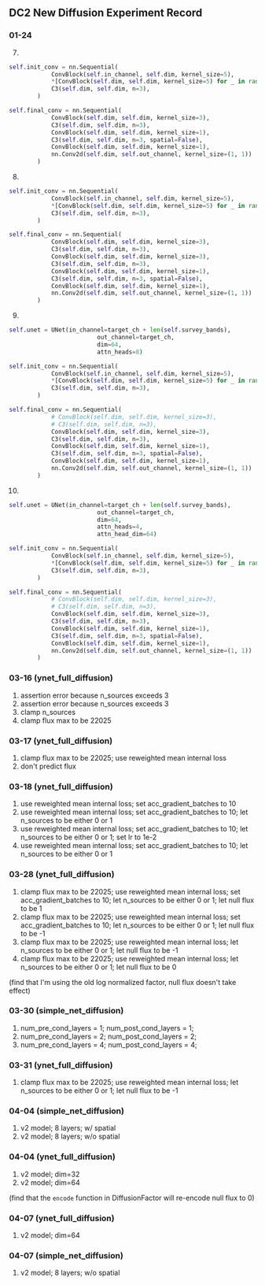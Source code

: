 ## DC2 New Diffusion Experiment Record

### 01-24

7. 

```python
self.init_conv = nn.Sequential(
            ConvBlock(self.in_channel, self.dim, kernel_size=5),
            *[ConvBlock(self.dim, self.dim, kernel_size=5) for _ in range(2)],
            C3(self.dim, self.dim, n=3),
        )

self.final_conv = nn.Sequential(
            ConvBlock(self.dim, self.dim, kernel_size=3),
            C3(self.dim, self.dim, n=3),
            ConvBlock(self.dim, self.dim, kernel_size=1),
            C3(self.dim, self.dim, n=3, spatial=False),
            ConvBlock(self.dim, self.dim, kernel_size=1),
            nn.Conv2d(self.dim, self.out_channel, kernel_size=(1, 1))
        )
```

8. 

```python
self.init_conv = nn.Sequential(
            ConvBlock(self.in_channel, self.dim, kernel_size=5),
            *[ConvBlock(self.dim, self.dim, kernel_size=5) for _ in range(3)],
            C3(self.dim, self.dim, n=3),
        )

self.final_conv = nn.Sequential(
            ConvBlock(self.dim, self.dim, kernel_size=3),
            C3(self.dim, self.dim, n=3),
            ConvBlock(self.dim, self.dim, kernel_size=3),
            C3(self.dim, self.dim, n=3),
            ConvBlock(self.dim, self.dim, kernel_size=1),
            C3(self.dim, self.dim, n=3, spatial=False),
            ConvBlock(self.dim, self.dim, kernel_size=1),
            nn.Conv2d(self.dim, self.out_channel, kernel_size=(1, 1))
        )
```

9. 

```python
self.unet = UNet(in_channel=target_ch + len(self.survey_bands),
                         out_channel=target_ch,
                         dim=64,
                         attn_heads=8)

self.init_conv = nn.Sequential(
            ConvBlock(self.in_channel, self.dim, kernel_size=5),
            *[ConvBlock(self.dim, self.dim, kernel_size=5) for _ in range(3)],
            C3(self.dim, self.dim, n=3),
        )

self.final_conv = nn.Sequential(
            # ConvBlock(self.dim, self.dim, kernel_size=3),
            # C3(self.dim, self.dim, n=3),
            ConvBlock(self.dim, self.dim, kernel_size=3),
            C3(self.dim, self.dim, n=3),
            ConvBlock(self.dim, self.dim, kernel_size=1),
            C3(self.dim, self.dim, n=3, spatial=False),
            ConvBlock(self.dim, self.dim, kernel_size=1),
            nn.Conv2d(self.dim, self.out_channel, kernel_size=(1, 1))
        )
```

10. 

```python
self.unet = UNet(in_channel=target_ch + len(self.survey_bands),
                         out_channel=target_ch,
                         dim=64,
                         attn_heads=4,
                         attn_head_dim=64)

self.init_conv = nn.Sequential(
            ConvBlock(self.in_channel, self.dim, kernel_size=5),
            *[ConvBlock(self.dim, self.dim, kernel_size=5) for _ in range(3)],
            C3(self.dim, self.dim, n=3),
        )

self.final_conv = nn.Sequential(
            # ConvBlock(self.dim, self.dim, kernel_size=3),
            # C3(self.dim, self.dim, n=3),
            ConvBlock(self.dim, self.dim, kernel_size=3),
            C3(self.dim, self.dim, n=3),
            ConvBlock(self.dim, self.dim, kernel_size=1),
            C3(self.dim, self.dim, n=3, spatial=False),
            ConvBlock(self.dim, self.dim, kernel_size=1),
            nn.Conv2d(self.dim, self.out_channel, kernel_size=(1, 1))
        )
```


### 03-16 (ynet_full_diffusion)

1. assertion error because n_sources exceeds 3
2. assertion error because n_sources exceeds 3
3. clamp n_sources
4. clamp flux max to be 22025


### 03-17 (ynet_full_diffusion)

1. clamp flux max to be 22025; use reweighted mean internal loss
2. don't predict flux


### 03-18 (ynet_full_diffusion)

1. use reweighted mean internal loss; set acc_gradient_batches to 10
2. use reweighted mean internal loss; set acc_gradient_batches to 10; let n_sources to be either 0 or 1
3. use reweighted mean internal loss; set acc_gradient_batches to 10; let n_sources to be either 0 or 1; set lr to 1e-2
4. use reweighted mean internal loss; set acc_gradient_batches to 10; let n_sources to be either 0 or 1


### 03-28 (ynet_full_diffusion)

1. clamp flux max to be 22025; use reweighted mean internal loss; set acc_gradient_batches to 10; let n_sources to be either 0 or 1; let null flux to be 1
2. clamp flux max to be 22025; use reweighted mean internal loss; set acc_gradient_batches to 10; let n_sources to be either 0 or 1; let null flux to be -1
3. clamp flux max to be 22025; use reweighted mean internal loss; let n_sources to be either 0 or 1; let null flux to be -1
4. clamp flux max to be 22025; use reweighted mean internal loss; let n_sources to be either 0 or 1; let null flux to be 0

(find that I'm using the old log normalized factor, null flux doesn't take effect)


### 03-30 (simple_net_diffusion)

1. num_pre_cond_layers = 1; num_post_cond_layers = 1;
2. num_pre_cond_layers = 2; num_post_cond_layers = 2;
3. num_pre_cond_layers = 4; num_post_cond_layers = 4;


### 03-31 (ynet_full_diffusion)

1. clamp flux max to be 22025; use reweighted mean internal loss; let n_sources to be either 0 or 1; let null flux to be -1


### 04-04 (simple_net_diffusion)

1. v2 model; 8 layers; w/ spatial
2. v2 model; 8 layers; w/o spatial


### 04-04 (ynet_full_diffusion)

1. v2 model; dim=32
2. v2 model; dim=64

(find that the `encode` function in DiffusionFactor will re-encode null flux to 0)


### 04-07 (ynet_full_diffusion)

1. v2 model; dim=64


### 04-07 (simple_net_diffusion)

1. v2 model; 8 layers; w/o spatial